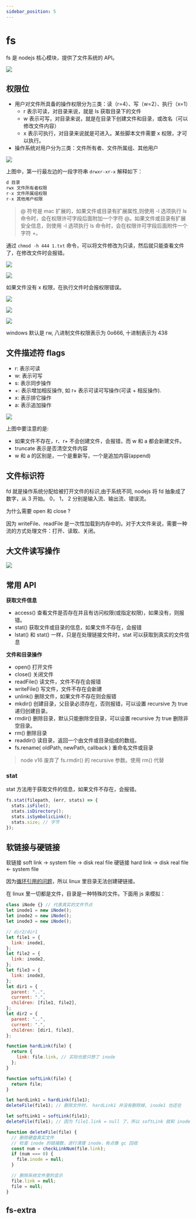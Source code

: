 ```yaml
---
sidebar_position: 5
---
```


# fs

fs 是 nodejs 核心模块，提供了文件系统的 API。

![](imgs/2022-02-14-20-45-59.png)

## 权限位

- 用户对文件所具备的操作权限分为三类：读（r=4）、写（w=2）、执行（x=1）
  - r 表示可读，对目录来说，就是 ls 获取目录下的文件
  - w 表示可写，对目录来说，就是在目录下创建文件和目录，或改名（可以修改文件内容）
  - x 表示可执行，对目录来说就是可进入。某些脚本文件需要 x 权限，才可以执行。
- 操作系统对用户分为三类：文件所有者、文件所属组、其他用户

![](imgs/2022-08-09-21-11-56.png)

上图中，第一行最左边的一段字符串 `drwxr-xr-x` 解释如下：

```ts
d 目录
rwx 文件所有者权限
r-x 文件所属组权限
r-x 其他用户权限
```

> @ 符号是 mac 扩展的，如果文件或目录有扩展属性,则使用 -l 选项执行 ls 命令时，会在权限许可字段后面附加一个字符 @。如果文件或目录有扩展安全信息，则使用 -l 选项执行 ls 命令时，会在权限许可字段后面附件一个字符 +。

通过 `chmod -h 444 1.txt` 命令，可以将文件修改为只读，然后就只能查看文件了，在修改文件时会报错。

![](imgs/2022-08-09-21-09-59.png)

![](imgs/2022-08-09-21-09-13.png)

如果文件没有 x 权限，在执行文件时会报权限错误。

![](imgs/2022-08-09-21-11-31.png)

![](imgs/2022-02-14-20-37-38.png)

![](imgs/2022-02-14-20-50-23.png)

windows 默认是 rw, 八进制文件权限表示为 0o666, 十进制表示为 438

## 文件描述符 flags

- r: 表示可读
- w: 表示可写
- s: 表示同步操作
- +: 表示增加相反操作, 如 r+ 表示可读可写操作(可读 + 相反操作).
- x: 表示排它操作
- a: 表示追加操作

![](imgs/2022-08-09-21-34-49.png)

上图中要注意的是:

- 如果文件不存在，r、r+ 不会创建文件，会报错，而 w 和 a 都会新建文件。
- truncate 表示是否清空文件内容
- w 和 a 的区别是，一个是重新写，一个是追加内容(append)

## 文件标识符

fd 就是操作系统分配给被打开文件的标识,由于系统不同, nodejs 将 fd 抽象成了数字，从 3 开始。
0， 1， 2 分别是输入流、输出流、错误流。

为什么需要 open 和 close ?

因为 writeFile、readFile 是一次性加载到内存中的。对于大文件来说，需要一种流的方式处理文件：打开、读取、关闭。

## 大文件读写操作

![](imgs/2022-08-07-12-54-00.png)

## 常用 API

**获取文件信息**

- access() 查看文件是否存在并且有访问权限(或指定权限)，如果没有，则报错。
- stat() 获取文件或目录的信息，如果文件不存在，会报错
- lstat() 和 stat() 一样，只是在处理链接文件时，stat 可以获取到真实的文件信息

**文件和目录操作**

- open() 打开文件
- close() 关闭文件
- readFile() 读文件，文件不存在会报错
- writeFile() 写文件，文件不存在会新建
- unlink() 删除文件，如果文件不存在则会报错
- mkdir() 创建目录，父目录必须存在，否则报错，可以设置 recursive 为 true 递归创建目录。
- rmdir() 删除目录，默认只能删除空目录，可以设置 recursive 为 true 删除非空目录。
- rm() 删除目录
- readdir() 读目录，返回一个由文件或目录组成的数组。
- fs.rename( oldPath, newPath, callback ) 重命名文件或目录

> node v16 废弃了 fs.rmdir() 的 recursive 参数。使用 rm() 代替

### stat

stat 方法用于获取文件的信息，如果文件不存在，会报错。

```js
fs.stat(filepath, (err, stats) => {
  stats.isFile();
  stats.isDirectory();
  stats.isSymbolicLink();
  stats.size; // 字节
});
```

## 软链接与硬链接

软链接 soft link -> system file -> disk real file
硬链接 hard link -> disk real file <- system file

因为[循环引用的问题](https://www.zhihu.com/question/50223526)，所以 linux 里目录无法创建硬链接。

在 linux 里一切都是文件，目录是一种特殊的文件。下面用 js 来模拟：

```js
class iNode {} // 代表真实的文件节点
let inode1 = new iNode();
let inode2 = new iNode();
let inode3 = new iNode();

// dir2/dir1
let file1 = {
  link: inode1,
};
let file2 = {
  link: inode2,
};
let file3 = {
  link: inode3,
};
let dir1 = {
  parent: "..",
  current: ".",
  children: [file1, file2],
};
let dir2 = {
  parent: "..",
  current: ".",
  children: [dir1, file3],
};

function hardLink(file) {
  return {
    link: file.link, // 实际也是只想了 inode
  };
}

function softLink(file) {
  return file;
}

let hardLink1 = hardLink(file1);
deleteFile(file1); // 删除文件时， hardLink1 并没有删除掉, inode1 也还在

let softLink1 = softLink(file1);
deleteFile(file1); // 因为 file1.link = null 了，所以 softLink 就和 inode 也断链了

function deleteFile(file) {
  // 删除硬盘真实文件
  // 检查 inode 的链接数，进行清理 inode，有点像 gc 回收
  const num = checkLinkNum(file.link);
  if (num === 0) {
    file.inode = null;
  }

  // 删除系统文件里的显示
  file.link = null;
  file = null;
}
```

## fs-extra
